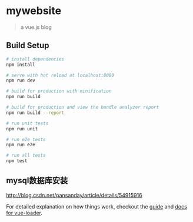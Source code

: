 # mywebsite

> a vue.js blog

## Build Setup

``` bash
# install dependencies
npm install

# serve with hot reload at localhost:8080
npm run dev

# build for production with minification
npm run build

# build for production and view the bundle analyzer report
npm run build --report

# run unit tests
npm run unit

# run e2e tests
npm run e2e

# run all tests
npm test
```
## mysql数据库安装
http://blog.csdn.net/pansanday/article/details/54915916

For detailed explanation on how things work, checkout the [guide](http://vuejs-templates.github.io/webpack/) and [docs for vue-loader](http://vuejs.github.io/vue-loader).
